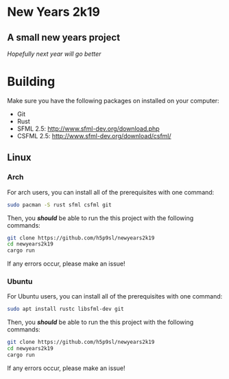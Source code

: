 # New Years 2k19
## A small new years project

*Hopefully next year will go better*

# Building
Make sure you have the following packages on installed on your computer:
+ Git
+ Rust
+ SFML 2.5: http://www.sfml-dev.org/download.php
+ CSFML 2.5: http://www.sfml-dev.org/download/csfml/

## Linux
### Arch
For arch users, you can install all of the prerequisites with one command:
```sh
sudo pacman -S rust sfml csfml git
```
Then, you ***should*** be able to run the this project with the following commands:
```sh
git clone https://github.com/h5p9sl/newyears2k19
cd newyears2k19
cargo run
```
If any errors occur, please make an issue!
### Ubuntu
For Ubuntu users, you can install all of the prerequisites with one command:
```sh
sudo apt install rustc libsfml-dev git
```
Then, you ***should*** be able to run the this project with the following commands:
```sh
git clone https://github.com/h5p9sl/newyears2k19
cd newyears2k19
cargo run
```
If any errors occur, please make an issue!

